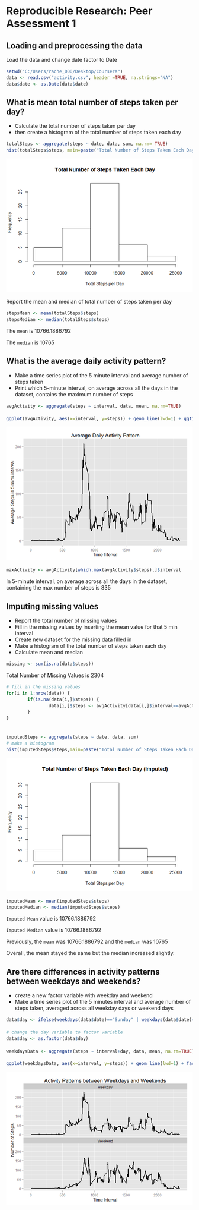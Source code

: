 # Reproducible Research: Peer Assessment 1



## Loading and preprocessing the data
Load the data and change date factor to Date

```r
setwd("C:/Users/rache_000/Desktop/Coursera")
data <- read.csv("activity.csv", header =TRUE, na.strings="NA")
data$date <- as.Date(data$date)
```

## What is mean total number of steps taken per day?
* Calculate the total number of steps taken per day 
* then create a histogram of the total number of steps taken each day

```r
totalSteps <- aggregate(steps ~ date, data, sum, na.rm= TRUE)
hist(totalSteps$steps, main=paste("Total Number of Steps Taken Each Day"), xlab ="Total Steps per Day")
```

![](./PA1_template_files/figure-html/totalnumstepsperday-1.png) 

Report the mean and median of total number of steps taken per day

```r
stepsMean <- mean(totalSteps$steps)
stepsMedian <- median(totalSteps$steps)
```
The `mean` is 10766.1886792

The `median` is 10765

## What is the average daily activity pattern?
* Make a time series plot of the 5 minute interval and average number of steps taken
* Print which 5-minute interval, on average across all the days in the dataset, contains the maximum number of steps 

```r
avgActivity <- aggregate(steps ~ interval, data, mean, na.rm=TRUE)

ggplot(avgActivity, aes(x=interval, y=steps)) + geom_line(lwd=1) + ggtitle("Average Daily Activity Pattern") + xlab("Time Interval") + ylab("Average Steps in 5 mins interval")
```

![](./PA1_template_files/figure-html/avgactivity-1.png) 

```r
maxActivity <- avgActivity[which.max(avgActivity$steps),]$interval
```
In 5-minute interval, on average across all the days in the dataset, containing the max number of steps is 835

## Imputing missing values
* Report the total number of missing values
* Fill in the missing values by inserting the mean value for that 5 min interval
* Create new dataset for the missing data filled in
* Make a histogram of the total number of steps taken each day
* Calculate mean and median

```r
missing <- sum(is.na(data$steps))
```
Total Number of Missing Values is 2304


```r
# fill in the missing values
for(i in 1:nrow(data)) {
        if(is.na(data[i,]$steps)) {
                data[i,]$steps <- avgActivity[data[i,]$interval==avgActivity$interval,]$steps
        }
}


imputedSteps <- aggregate(steps ~ date, data, sum)
# make a histogram
hist(imputedSteps$steps,main=paste("Total Number of Steps Taken Each Day (Imputed)"), xlab ="Total Steps per Day")
```

![](./PA1_template_files/figure-html/imputedsteps-1.png) 

```r
imputedMean <- mean(imputedSteps$steps)
imputedMedian <- median(imputedSteps$steps)        
```
`Imputed Mean` value is 10766.1886792

`Imputed Median` value is 10766.1886792

Previously,
the `mean` was 10766.1886792
and the `median` was 10765

Overall, the mean stayed the same but the median increased slightly.

## Are there differences in activity patterns between weekdays and weekends?
* create a new factor variable with weekday and weekend
* Make a time series plot of the 5 minutes interval and average number of steps taken, averaged across all weekday days or weekend days

```r
data$day <- ifelse(weekdays(data$date)=="Sunday" | weekdays(data$date)=="Saturday", "Weekend", "weekday")

# change the day variable to factor variable
data$day <- as.factor(data$day)

weekdaysData <- aggregate(steps ~ interval+day, data, mean, na.rm=TRUE)

ggplot(weekdaysData, aes(x=interval, y=steps)) + geom_line(lwd=1) + facet_wrap(~day, ncol=1) + ggtitle("Activity Patterns between Weekdays and Weekends") + xlab("Time Interval") + ylab("Number of Steps")
```

![](./PA1_template_files/figure-html/weekdaysdata-1.png) 
